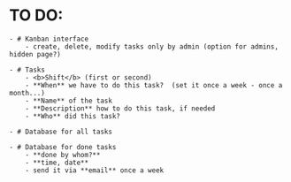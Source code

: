 # TO DO:
    - # Kanban interface
        - create, delete, modify tasks only by admin (option for admins, hidden page?)
    
    - # Tasks
        - <b>Shift</b> (first or second)
        - **When** we have to do this task?  (set it once a week - once a month...)
        - **Name** of the task
        - **Description** how to do this task, if needed
        - **Who** did this task?
    
    - # Database for all tasks

    - # Database for done tasks
        - **done by whom?**
        - **time, date**
        - send it via **email** once a week
     